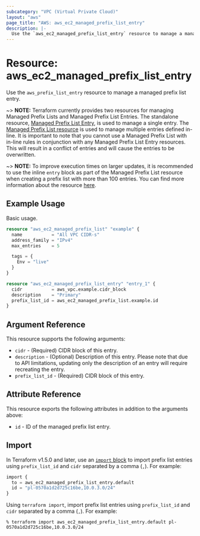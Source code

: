 ```yaml
---
subcategory: "VPC (Virtual Private Cloud)"
layout: "aws"
page_title: "AWS: aws_ec2_managed_prefix_list_entry"
description: |-
  Use the `aws_ec2_managed_prefix_list_entry` resource to manage a managed prefix list entry.
---
```


# Resource: aws_ec2_managed_prefix_list_entry

Use the `aws_prefix_list_entry` resource to manage a managed prefix list entry.

~> **NOTE:** Terraform currently provides two resources for managing Managed Prefix Lists and Managed Prefix List Entries. The standalone resource, [Managed Prefix List Entry](ec2_managed_prefix_list_entry.html), is used to manage a single entry. The [Managed Prefix List resource](ec2_managed_prefix_list.html) is used to manage multiple entries defined in-line. It is important to note that you cannot use a Managed Prefix List with in-line rules in conjunction with any Managed Prefix List Entry resources. This will result in a conflict of entries and will cause the entries to be overwritten.

~> **NOTE:** To improve execution times on larger updates, it is recommended to use the inline `entry` block as part of the Managed Prefix List resource when creating a prefix list with more than 100 entries. You can find more information about the resource [here](ec2_managed_prefix_list.html).

## Example Usage

Basic usage.

```terraform
resource "aws_ec2_managed_prefix_list" "example" {
  name           = "All VPC CIDR-s"
  address_family = "IPv4"
  max_entries    = 5

  tags = {
    Env = "live"
  }
}

resource "aws_ec2_managed_prefix_list_entry" "entry_1" {
  cidr           = aws_vpc.example.cidr_block
  description    = "Primary"
  prefix_list_id = aws_ec2_managed_prefix_list.example.id
}
```

## Argument Reference

This resource supports the following arguments:

* `cidr` - (Required) CIDR block of this entry.
* `description` - (Optional) Description of this entry. Please note that due to API limitations, updating only the description of an entry will require recreating the entry.
* `prefix_list_id` - (Required) CIDR block of this entry.

## Attribute Reference

This resource exports the following attributes in addition to the arguments above:

* `id` - ID of the managed prefix list entry.

## Import

In Terraform v1.5.0 and later, use an [`import` block](https://developer.hashicorp.com/terraform/language/import) to import prefix list entries using `prefix_list_id` and `cidr` separated by a comma (`,`). For example:

```terraform
import {
  to = aws_ec2_managed_prefix_list_entry.default
  id = "pl-0570a1d2d725c16be,10.0.3.0/24"
}
```

Using `terraform import`, import prefix list entries using `prefix_list_id` and `cidr` separated by a comma (`,`). For example:

```console
% terraform import aws_ec2_managed_prefix_list_entry.default pl-0570a1d2d725c16be,10.0.3.0/24
```
